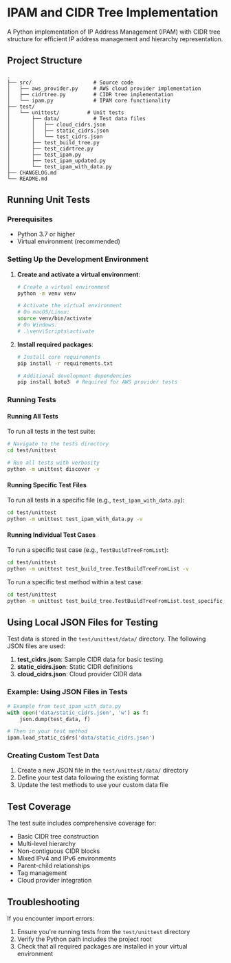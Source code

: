 # IPAM and CIDR Tree Implementation

A Python implementation of IP Address Management (IPAM) with CIDR tree structure for efficient IP address management and hierarchy representation.

## Project Structure

```
.
├── src/                    # Source code
│   ├── aws_provider.py     # AWS cloud provider implementation
│   ├── cidrtree.py         # CIDR tree implementation
│   └── ipam.py             # IPAM core functionality
├── test/
│   └── unittest/         # Unit tests
│       ├── data/           # Test data files
│       │   ├── cloud_cidrs.json
│       │   ├── static_cidrs.json
│       │   └── test_cidrs.json
│       ├── test_build_tree.py
│       ├── test_cidrtree.py
│       ├── test_ipam.py
│       ├── test_ipam_updated.py
│       └── test_ipam_with_data.py
├── CHANGELOG.md
└── README.md
```

## Running Unit Tests

### Prerequisites
- Python 3.7 or higher
- Virtual environment (recommended)

### Setting Up the Development Environment

1. **Create and activate a virtual environment**:
   ```bash
   # Create a virtual environment
   python -m venv venv
   
   # Activate the virtual environment
   # On macOS/Linux:
   source venv/bin/activate
   # On Windows:
   # .\venv\Scripts\activate
   ```

2. **Install required packages**:
   ```bash
   # Install core requirements
   pip install -r requirements.txt
   
   # Additional development dependencies
   pip install boto3  # Required for AWS provider tests
   ```

### Running Tests

#### Running All Tests

To run all tests in the test suite:

```bash
# Navigate to the tests directory
cd test/unittest

# Run all tests with verbosity
python -m unittest discover -v
```

#### Running Specific Test Files

To run all tests in a specific file (e.g., `test_ipam_with_data.py`):

```bash
cd test/unittest
python -m unittest test_ipam_with_data.py -v
```

#### Running Individual Test Cases

To run a specific test case (e.g., `TestBuildTreeFromList`):

```bash
cd test/unittest
python -m unittest test_build_tree.TestBuildTreeFromList -v
```

To run a specific test method within a test case:

```bash
cd test/unittest
python -m unittest test_build_tree.TestBuildTreeFromList.test_specific_method -v
```

## Using Local JSON Files for Testing

Test data is stored in the `test/unittest/data/` directory. The following JSON files are used:

1. **test_cidrs.json**: Sample CIDR data for basic testing
2. **static_cidrs.json**: Static CIDR definitions
3. **cloud_cidrs.json**: Cloud provider CIDR data

### Example: Using JSON Files in Tests

```python
# Example from test_ipam_with_data.py
with open('data/static_cidrs.json', 'w') as f:
    json.dump(test_data, f)

# Then in your test method
ipam.load_static_cidrs('data/static_cidrs.json')
```

### Creating Custom Test Data

1. Create a new JSON file in the `test/unittest/data/` directory
2. Define your test data following the existing format
3. Update the test methods to use your custom data file

## Test Coverage

The test suite includes comprehensive coverage for:
- Basic CIDR tree construction
- Multi-level hierarchy
- Non-contiguous CIDR blocks
- Mixed IPv4 and IPv6 environments
- Parent-child relationships
- Tag management
- Cloud provider integration

## Troubleshooting

If you encounter import errors:
1. Ensure you're running tests from the `test/unittest` directory
2. Verify the Python path includes the project root
3. Check that all required packages are installed in your virtual environment
